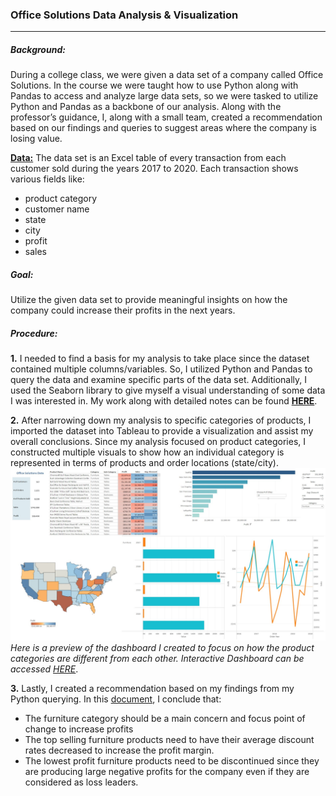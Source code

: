 ### Office Solutions Data Analysis & Visualization
---
##### Background:
During a college class, we were given a data set of a company called Office Solutions. In the course we were taught how to use Python along with Pandas to access and analyze large data sets, so we were tasked to utilize Python and Pandas as a backbone of our analysis. Along with the professor’s guidance, I, along with a small team, created a recommendation based on our findings and queries to suggest areas where the company is losing value. 

[**Data:**](https://github.com/GabeTurtles/Gabryl-Reyes-Projects/blob/main/Data%20Visualization/TableauSalesData.xlsx)
The data set is an Excel table of every transaction from each customer sold during the years 2017 to 2020. 
Each transaction shows various fields like:
- product category
- customer name
- state
- city
- profit
- sales 

##### **Goal:** 
Utilize the given data set to provide meaningful insights on how the company could increase their profits in the next years.

##### **Procedure:**
**1.** I needed to find a basis for my analysis to take place since the dataset contained multiple columns/variables. So, I utilized Python and Pandas to query the data and examine specific parts of the data set. Additionally, I used the Seaborn library to give myself a visual understanding of some data I was interested in. My work along with detailed notes can be found [**HERE**](https://github.com/GabeTurtles/Gabryl-Reyes-Projects/blob/main/Data%20Visualization/Office_Solutions_Python.ipynb).

**2.** After narrowing down my analysis to specific categories of products, I imported the dataset into Tableau to provide a visualization and assist my overall conclusions. Since my analysis focused on product categories, I constructed multiple visuals to show how an individual category is represented in terms of products and order locations (state/city). 
![alt text](https://github.com/GabeTurtles/Gabryl-Reyes-Projects/blob/main/Data%20Visualization/OfficeSolutionsDash.jpg?raw=true)
*Here is a preview of the dashboard I created to focus on how the product categories are different from each other. Interactive Dashboard can be accessed [HERE](https://public.tableau.com/views/OfficeSolutionsDataViz/Dashie?:language=en-US&publish=yes&:display_count=n&:origin=viz_share_link)*.

**3.**
Lastly, I created a recommendation based on my findings from my Python querying. In this [document](https://github.com/GabeTurtles/Gabryl-Reyes-Projects/blob/main/Data%20Visualization/Office%20Solutions%20Team%20Recommendation.pdf), I conclude that:
- The furniture category should be a main concern and focus point of change to increase profits
- The top selling furniture products need to have their average discount rates decreased to increase the profit margin.
- The lowest profit furniture products need to be discontinued since they are producing large negative profits for the company even if they are considered as loss leaders.
